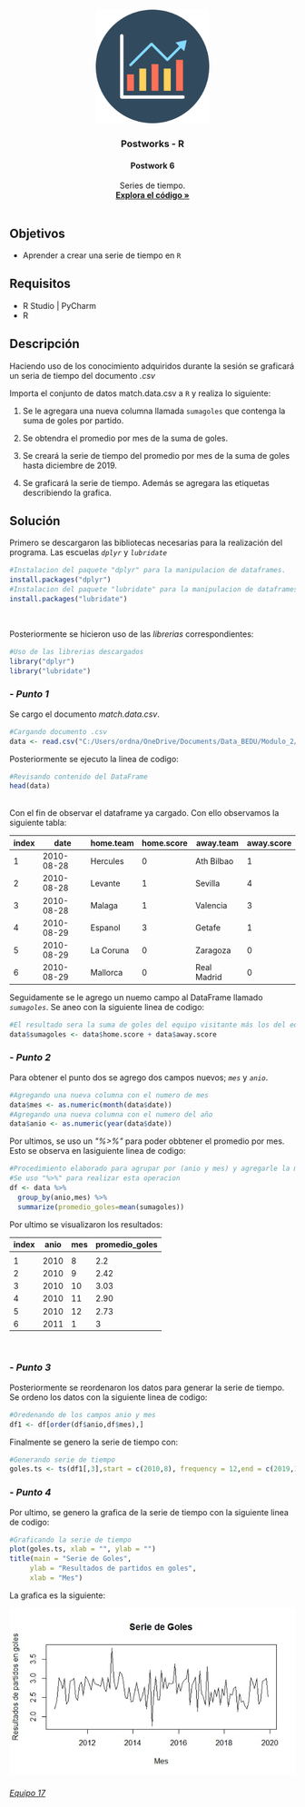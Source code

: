 <!-- PROJECT LOGO -->
<br />
<p align="center">
  <a href="https://github.com/Team-17-Bedu/r-postworks">
    <img src="https://github.com/Team-17-Bedu/r-postworks/blob/main/img/logo.png" alt="Logo" width="200" height="200">
  </a>

  <h3 align="center"><strong>Postworks - R</strong></h3>
  <h4 align="center"><strong>Postwork 6</strong></h4>
  <p align="center">
     Series de tiempo.
    <br />
    <a href="https://github.com/begeistert/microcontrollers-ccs-c-compiler"><strong>Explora el código »</strong></a>
    <br/>
    <br/>
  </p>
  
</p>

## Objetivos
- Aprender a crear una serie de tiempo en `R`

## Requisitos
- R Studio | PyCharm
- R

## Descripción 
Haciendo uso de los conocimiento adquiridos durante la sesión se graficará un seria de tiempo del documento _.csv_

Importa el conjunto de datos match.data.csv a `R` y realiza lo siguiente:

1. Se le agregara una nueva columna llamada `sumagoles` que contenga la suma de goles por partido.

2. Se obtendra el promedio por mes de la suma de goles. 

3. Se creará la serie de tiempo del promedio por mes de la suma de goles hasta diciembre de 2019.

4. Se graficará la serie de tiempo. Además se agregara las etiquetas describiendo la grafica.

## Solución 

Primero se descargaron las bibliotecas necesarias para la realización del programa. Las escuelas _`dplyr`_ y _`lubridate`_

```r
#Instalacion del paquete "dplyr" para la manipulacion de dataframes.
install.packages("dplyr")
#Instalacion del paquete "lubridate" para la manipulacion de dataframes.
install.packages("lubridate")
```
<br/>

Posteriormente se hicieron uso de las _librerias_  correspondientes:

```r
#Uso de las librerias descargados
library("dplyr")
library("lubridate")
```

### - _Punto 1_

Se cargo el documento _match.data.csv_.

```r
#Cargando documento .csv
data <- read.csv("C:/Users/ordna/OneDrive/Documents/Data_BEDU/Modulo_2/Programacion-con-R-Santander-master/Sesion-06/Postwork/match.data.csv")
```

Posteriormente se ejecuto la linea de codigo:
```r
#Revisando contenido del DataFrame
head(data)
```

<br/>
Con el fin de observar el dataframe ya cargado. Con ello observamos la siguiente tabla:

|index |date      |home.team|home.score|away.team|away.score|
|------|----------|---------|----------|---------|----------|
|1     |2010-08-28|Hercules |0         |Ath Bilbao  |1      |     
|2     |2010-08-28|Levante  |1         |Sevilla  |4         |      
|3     |2010-08-28|Malaga   |1         |Valencia |3         |      
|4     |2010-08-29|Espanol  |3         |Getafe   |1         |      
|5     |2010-08-29|La Coruna|0         |Zaragoza  |0        |      
|6     |2010-08-29|Mallorca |0         |Real Madrid|0       |        

Seguidamente se le agrego un nuemo campo al DataFrame llamado _`sumagoles`_. Se aneo con la siguiente linea de codigo:
```r
#El resultado sera la suma de goles del equipo visitante más los del equipo local
data$sumagoles <- data$home.score + data$away.score
```

### - _Punto 2_

Para obtener el punto dos se agrego dos campos nuevos; _`mes`_ y _`anio`_.

```r
#Agregando una nueva columna con el numero de mes
data$mes <- as.numeric(month(data$date))
#Agregando una nueva columna con el numero del año
data$anio <- as.numeric(year(data$date))
```

Por ultimos, se uso un _"%>%"_ para poder obbtener el promedio por mes. Esto se observa en lasiguiente linea de codigo:

```r
#Procedimiento elaborado para agrupar por (anio y mes) y agregarle la media
#Se uso "%>%" para realizar esta operacion
df <- data %>% 
  group_by(anio,mes) %>%
  summarize(promedio_goles=mean(sumagoles))
```
Por ultimo se visualizaron los resultados:

|index|anio      |mes     |promedio_goles|
|------|----------|--------|--------------|
|      |<dbl>     |<dbl>   |<dbl>         |
|1     |2010      |8       |2.2           |
|2     |2010      |9       |2.42          |
|3     |2010      |10      |3.03          |
|4     |2010      |11      |2.90          |
|5     |2010      |12      |2.73          |
|6     |2011      |1       |3             |

<br/>

### - _Punto 3_

Posteriormente se reordenaron los datos para generar la serie de tiempo.
<br/>
Se ordeno los datos con la siguiente linea de codigo:

```r
#Oredenando de los campos anio y mes
df1 <- df[order(df$anio,df$mes),]
```

 Finalmente se genero la serie de tiempo con:
 ```r
#Generando serie de tiempo
goles.ts <- ts(df1[,3],start = c(2010,8), frequency = 12,end = c(2019,12))
```
### - _Punto 4_

Por ultimo, se genero la grafica de la serie de tiempo con la siguiente linea de codigo:
 ```r
#Graficando la serie de tiempo 
plot(goles.ts, xlab = "", ylab = "")
title(main = "Serie de Goles",
      ylab = "Resultados de partidos en goles",
      xlab = "Mes")
```

La grafica es la siguiente:

<p align="center">
  <a href="https://github.com/Team-17-Bedu/r-postworks">
    <img src="https://github.com/Team-17-Bedu/r-postworks/blob/main/img/Sesion-07-img.jpeg" alt="Imagen Sesion 6">
  </a>
</p>

###### [Equipo 17](https://github.com/Team-17-Bedu)
